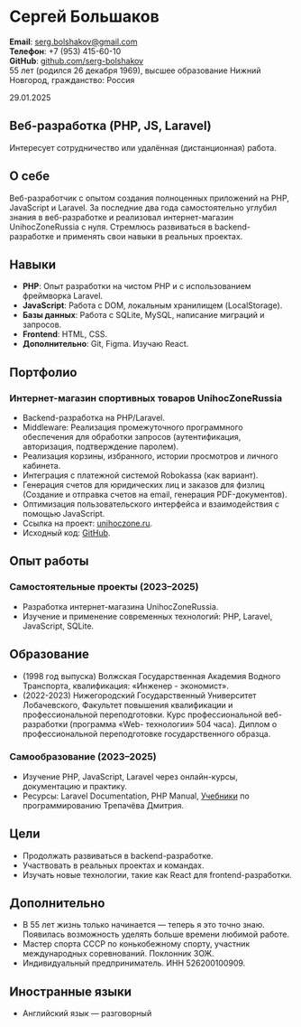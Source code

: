 # Сергей Большаков
**Email**: serg.bolshakov@gmail.com  
**Телефон**: +7 (953) 415-60-10  
**GitHub**: [github.com/serg-bolshakov](https://github.com/serg-bolshakov)  
55 лет (родился 26 декабря 1969), высшее образование
Нижний Новгород, гражданство: Россия

29.01.2025

## Веб-разработка (PHP, JS, Laravel)
Интересует сотрудничество или удалённая (дистанционная) работа.  

## О себе
Веб-разработчик с опытом создания полноценных приложений на PHP, JavaScript и Laravel.  За последние два года самостоятельно углубил знания в веб-разработке и реализовал интернет-магазин UnihocZoneRussia с нуля. Стремлюсь развиваться в backend-разработке и применять свои навыки в реальных проектах. 

## Навыки
- **PHP**: Опыт разработки на чистом PHP и с использованием фреймворка Laravel.
- **JavaScript**: Работа с DOM, локальным хранилищем (LocalStorage).
- **Базы данных**: Работа с SQLite, MySQL, написание миграций и запросов.
- **Frontend**: HTML, CSS.
- **Дополнительно**: Git, Figma. Изучаю React.

## Портфолио
### Интернет-магазин спортивных товаров UnihocZoneRussia
- Backend-разработка на PHP/Laravel.
- Middleware: Реализация промежуточного программного обеспечения для обработки запросов (аутентификация, авторизация, подтверждение паролем).
- Реализация корзины, избранного, истории просмотров и личного кабинета.
- Интеграция с платежной системой Robokassa (как вариант).
- Генерация счетов для юридических лиц и заказов для физлиц (Создание и отправка счетов на email, генерация PDF-документов).
- Оптимизация пользовательского интерфейса и взаимодействия с помощью JavaScript.
- Ссылка на проект: [unihoczone.ru](https://unihoczone.ru).
- Исходный код: [GitHub](https://github.com/serg-bolshakov/unihoczone.ru).

## Опыт работы
### Самостоятельные проекты (2023–2025)
- Разработка интернет-магазина UnihocZoneRussia.
- Изучение и применение современных технологий: PHP, Laravel, JavaScript, SQLite.

## Образование
- (1998 год выпуска) Волжская Государственная Академия Водного Транспорта, квалификация: «Инженер - экономист».
- (2022-2023) Нижегородский Государственный Университет Лобачевского, Факультет повышения квалификации и профессиональной переподготовки. Курс профессиональной веб-разработки (программа «Web-				технологии» 504 часа). Диплом о профессиональной переподготовке государственного образца.
### Самообразование (2023–2025)
- Изучение PHP, JavaScript, Laravel через онлайн-курсы, документацию и практику.
- Ресурсы: Laravel Documentation, PHP Manual, <a href="https://code.mu/ru/">Учебники</a> по программированию Трепачёва Дмитрия.

## Цели
- Продолжать развиваться в backend-разработке.
- Участвовать в реальных проектах и командах.
- Изучать новые технологии, такие как React для frontend-разработки.

## Дополнительно
- В 55 лет жизнь только начинается — теперь я это точно знаю. Появилась возможность уделять больше времени любимой работе.
- Мастер спорта СССР по конькобежному спорту, участник международных соревнований. Поклонник ЗОЖ.
- Индивидуальный предприниматель. ИНН 526200100909. 

## Иностранные языки
- Английский язык — разговорный